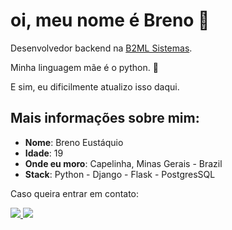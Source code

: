 # oi, meu nome é Breno  &#129327;


Desenvolvedor backend na <a href="https://b2ml.com.br">B2ML Sistemas</a>.  

Minha linguagem mãe é o python. &#128013;

E sim, eu dificilmente atualizo isso daqui.


## Mais informações sobre mim:

* **Nome**: Breno Eustáquio
* **Idade**: 19
* **Onde eu moro**: Capelinha, Minas Gerais - Brazil
* **Stack**: Python - Django - Flask - PostgresSQL 

Caso queira entrar em contato: <div>

<a href ='mailto:brenocastro.programador@gmail.com'> <img src="https://img.shields.io/badge/Gmail-D14836?style=for-the-badge&logo=gmail&logoColor=white" target="_blank">
</a>
<a href="https://www.linkedin.com/in/breno-eust%C3%A1quio//" target="_blank"><img src="https://img.shields.io/badge/-LinkedIn-%230077B5?style=for-the-badge&logo=linkedin&logoColor=white" target="_blank">
</a> 
 


     
